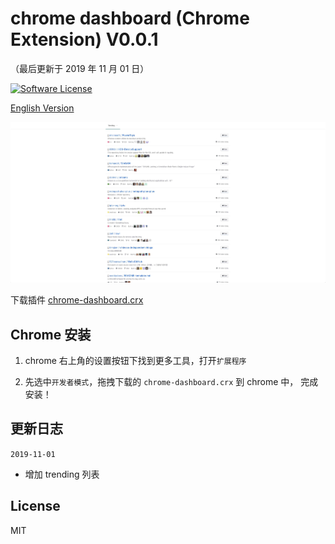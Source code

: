 chrome dashboard (Chrome Extension) V0.0.1
==========
（最后更新于 2019 年 11 月 01 日）

[![Software License](https://img.shields.io/badge/license-MIT-brightgreen.svg)](LICENSE)

[English Version](https://github.com/whyour/chrome-dashboard/blob/master/README_EN.md)

![imgur](public/img/home.jpg)

下载插件 [chrome-dashboard.crx](https://github.com/whyour/chrome-dashboard/raw/master/chrome-dashboard.crx)

Chrome 安装
----
1. chrome 右上角的设置按钮下找到更多工具，打开`扩展程序`

2. 先选中`开发者模式`，拖拽下载的 `chrome-dashboard.crx` 到 chrome 中， 完成安装！

更新日志
-------
`2019-11-01`
* 增加 trending 列表


License
--------
MIT
